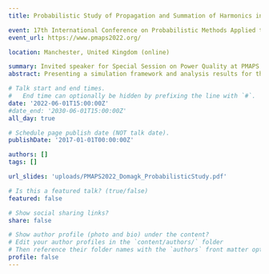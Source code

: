 ```yaml
---
title: Probabilistic Study of Propagation and Summation of Harmonics in Transmission Systems

event: 17th International Conference on Probabilistic Methods Applied to Power Systems (PMAPS)
event_url: https://www.pmaps2022.org/

location: Manchester, United Kingdom (online)

summary: Invited speaker for Special Session on Power Quality at PMAPS
abstract: Presenting a simulation framework and analysis results for the propagation of harmonics within transmissions systems of (extra) high voltage levels.

# Talk start and end times.
#   End time can optionally be hidden by prefixing the line with `#`.
date: '2022-06-01T15:00:00Z'
#date_end: '2030-06-01T15:00:00Z'
all_day: true

# Schedule page publish date (NOT talk date).
publishDate: '2017-01-01T00:00:00Z'

authors: []
tags: []

url_slides: 'uploads/PMAPS2022_Domagk_ProbabilisticStudy.pdf'

# Is this a featured talk? (true/false)
featured: false

# Show social sharing links?
share: false

# Show author profile (photo and bio) under the content?
# Edit your author profiles in the `content/authors/` folder
# Then reference their folder names with the `authors` front matter option above
profile: false
---
```

